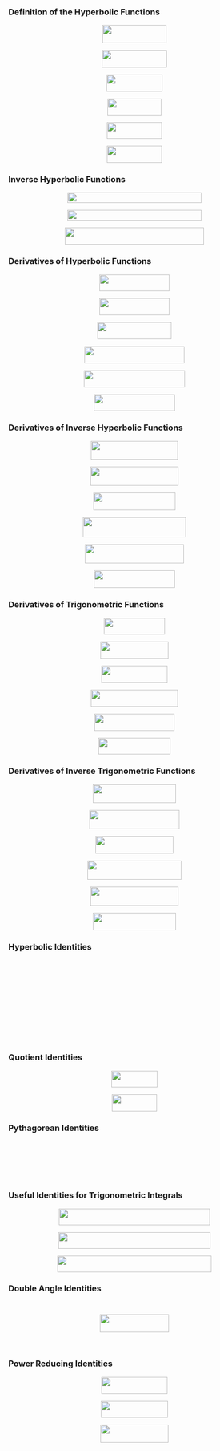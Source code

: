 ### Definition of the Hyperbolic Functions

<p align="center"><img src="/markdown-mathematics/tex/3d6ff733139c2d70a88ed87a10dc517f.svg?invert_in_darkmode&sanitize=true" align=middle width=127.56599625pt height=35.4852135pt/></p>
<p align="center"><img src="/markdown-mathematics/tex/f3e08fa4b28dde62621886bd0d9fb31e.svg?invert_in_darkmode&sanitize=true" align=middle width=129.39246045pt height=35.4852135pt/></p>
<p align="center"><img src="/markdown-mathematics/tex/df636442ace61d5b68430950de87826d.svg?invert_in_darkmode&sanitize=true" align=middle width=112.17793454999999pt height=33.81208709999999pt/></p>
<p align="center"><img src="/markdown-mathematics/tex/18656e1adbc241ee67fa15120a4e65c2.svg?invert_in_darkmode&sanitize=true" align=middle width=107.24635349999998pt height=32.990165999999995pt/></p>
<p align="center"><img src="/markdown-mathematics/tex/32426cad03a39a1a2caaaf290f6edeaf.svg?invert_in_darkmode&sanitize=true" align=middle width=109.07281769999999pt height=32.990165999999995pt/></p>
<p align="center"><img src="/markdown-mathematics/tex/43ba1a186f48c316e58ae1921767549c.svg?invert_in_darkmode&sanitize=true" align=middle width=110.35142085pt height=33.81208709999999pt/></p>


### Inverse Hyperbolic Functions

<p align="center"><img src="/markdown-mathematics/tex/0eb068689f270adf8f881b3b1df06eeb.svg?invert_in_darkmode&sanitize=true" align=middle width=268.1728797pt height=20.91216765pt/></p>
<p align="center"><img src="/markdown-mathematics/tex/2169dc3426cba488e71f469e3124d34f.svg?invert_in_darkmode&sanitize=true" align=middle width=268.17286815pt height=20.91216765pt/></p>
<p align="center"><img src="/markdown-mathematics/tex/dbf8d7b0819a06fe5a732d63d8f87003.svg?invert_in_darkmode&sanitize=true" align=middle width=278.38061459999994pt height=34.3600389pt/></p>


### Derivatives of Hyperbolic Functions

<p align="center"><img src="/markdown-mathematics/tex/253eb6f1a25e70bcbfc1a47115d7c6a0.svg?invert_in_darkmode&sanitize=true" align=middle width=139.35259964999997pt height=33.81208709999999pt/></p>
<p align="center"><img src="/markdown-mathematics/tex/da4ce4d2d9fa9117b706563afc3fb266.svg?invert_in_darkmode&sanitize=true" align=middle width=139.35259964999997pt height=33.81208709999999pt/></p>
<p align="center"><img src="/markdown-mathematics/tex/52d13cfe1eca83557d9dc802ffa5ba77.svg?invert_in_darkmode&sanitize=true" align=middle width=148.91883105pt height=33.81208709999999pt/></p>
<p align="center"><img src="/markdown-mathematics/tex/5fe2c23a2ab7fd82cacd5e046812ef74.svg?invert_in_darkmode&sanitize=true" align=middle width=199.88894969999998pt height=33.81208709999999pt/></p>
<p align="center"><img src="/markdown-mathematics/tex/e372af960096bbaab7f6b988e7436b26.svg?invert_in_darkmode&sanitize=true" align=middle width=201.71546504999998pt height=33.81208709999999pt/></p>
<p align="center"><img src="/markdown-mathematics/tex/b268fab8cbe5ae0e86b5c63102e0bff9.svg?invert_in_darkmode&sanitize=true" align=middle width=162.61740824999998pt height=33.81208709999999pt/></p>


### Derivatives of Inverse Hyperbolic Functions

<p align="center"><img src="/markdown-mathematics/tex/7c20e4b536cc0ed49f9fdafc916c27ac.svg?invert_in_darkmode&sanitize=true" align=middle width=174.47589225pt height=37.8236826pt/></p>
<p align="center"><img src="/markdown-mathematics/tex/e8335419ba78afa7f873fb009856ed46.svg?invert_in_darkmode&sanitize=true" align=middle width=176.3023581pt height=37.8236826pt/></p>
<p align="center"><img src="/markdown-mathematics/tex/efbab8c1ae35380162bb408163503678.svg?invert_in_darkmode&sanitize=true" align=middle width=164.33889779999998pt height=35.18196pt/></p>
<p align="center"><img src="/markdown-mathematics/tex/52b03205ea9015d670092e92900aa070.svg?invert_in_darkmode&sanitize=true" align=middle width=206.24532225pt height=39.85105575pt/></p>
<p align="center"><img src="/markdown-mathematics/tex/d4df1059da52d8f656946e26083ad7ec.svg?invert_in_darkmode&sanitize=true" align=middle width=197.1128742pt height=37.8236826pt/></p>
<p align="center"><img src="/markdown-mathematics/tex/680ad5a1ab3cd29007ebb5ea07d169a6.svg?invert_in_darkmode&sanitize=true" align=middle width=162.5123841pt height=35.18196pt/></p>


### Derivatives of Trigonometric Functions

<p align="center"><img src="/markdown-mathematics/tex/f9e23e2657be3e64ffc4056bc1c5a8d1.svg?invert_in_darkmode&sanitize=true" align=middle width=121.08770355pt height=33.81208709999999pt/></p>
<p align="center"><img src="/markdown-mathematics/tex/698df48bfea49e901a7d8cc23e408f45.svg?invert_in_darkmode&sanitize=true" align=middle width=136.6127961pt height=33.81208709999999pt/></p>
<p align="center"><img src="/markdown-mathematics/tex/0a2a27c55283dd7385711b98ea392241.svg?invert_in_darkmode&sanitize=true" align=middle width=131.1105708pt height=33.81208709999999pt/></p>
<p align="center"><img src="/markdown-mathematics/tex/cb156d4b04c38946ec9a82f4a881b9e1.svg?invert_in_darkmode&sanitize=true" align=middle width=173.40487724999997pt height=33.81208709999999pt/></p>
<p align="center"><img src="/markdown-mathematics/tex/7ae21d73804741856347ab6ee959383d.svg?invert_in_darkmode&sanitize=true" align=middle width=159.70629839999998pt height=33.81208709999999pt/></p>
<p align="center"><img src="/markdown-mathematics/tex/f72f6fa8090b5090f470a6e650a516c8.svg?invert_in_darkmode&sanitize=true" align=middle width=144.809148pt height=33.81208709999999pt/></p>


### Derivatives of Inverse Trigonometric Functions
<p align="center"><img src="/markdown-mathematics/tex/2bfaab81fd7116c1b118cfd2dace1a27.svg?invert_in_darkmode&sanitize=true" align=middle width=165.34344585pt height=37.8236826pt/></p>
<p align="center"><img src="/markdown-mathematics/tex/1cb89e7edc73178cdfffdf9ca898cbda.svg?invert_in_darkmode&sanitize=true" align=middle width=179.9553426pt height=37.8236826pt/></p>
<p align="center"><img src="/markdown-mathematics/tex/0bb806dd17ed57d0ed87743c19f4626c.svg?invert_in_darkmode&sanitize=true" align=middle width=155.20644975pt height=35.18196pt/></p>
<p align="center"><img src="/markdown-mathematics/tex/35630bbb319624ef5e209d7ca19ad115.svg?invert_in_darkmode&sanitize=true" align=middle width=188.437095pt height=37.8236826pt/></p>
<p align="center"><img src="/markdown-mathematics/tex/bc1beed5b56a60666bb23ed8bd4ac86d.svg?invert_in_darkmode&sanitize=true" align=middle width=175.65166244999998pt height=37.8236826pt/></p>
<p align="center"><img src="/markdown-mathematics/tex/c88c5f39045f40c00193065add095e2e.svg?invert_in_darkmode&sanitize=true" align=middle width=166.1653686pt height=35.18196pt/></p>


### Hyperbolic Identities
<p align="center"><img src="/markdown-mathematics/tex/934d4eedcb870f29bfd2998b2366ce21.svg?invert_in_darkmode&sanitize=true" align=middle width=133.1276925pt height=12.785402849999999pt/></p>
<p align="center"><img src="/markdown-mathematics/tex/b927d51dc72539eb4c66bfc2d34df95c.svg?invert_in_darkmode&sanitize=true" align=middle width=121.25553000000001pt height=12.785402849999999pt/></p>
<p align="center"><img src="/markdown-mathematics/tex/a2baca3ff8391bc3c1eb3c66218b723b.svg?invert_in_darkmode&sanitize=true" align=middle width=149.70298035pt height=16.137033pt/></p>
<p align="center"><img src="/markdown-mathematics/tex/e7c1a7b5008d86e0b92382eb988d80e6.svg?invert_in_darkmode&sanitize=true" align=middle width=110.83315979999999pt height=16.137033pt/></p>
<p align="center"><img src="/markdown-mathematics/tex/a13db0d0c868a20b6c8719969a1d44b0.svg?invert_in_darkmode&sanitize=true" align=middle width=298.42422719999996pt height=16.438356pt/></p>
<p align="center"><img src="/markdown-mathematics/tex/6825b803de0c1b3bfdea755b4c3964fe.svg?invert_in_darkmode&sanitize=true" align=middle width=300.99645509999993pt height=16.438356pt/></p>


### Quotient Identities
<p align="center"><img src="/markdown-mathematics/tex/dbfea1247668400361b7628038a1f4e7.svg?invert_in_darkmode&sanitize=true" align=middle width=91.47011775pt height=33.81208709999999pt/></p>
<p align="center"><img src="/markdown-mathematics/tex/6165e89772dccde1904799da3dbcffe0.svg?invert_in_darkmode&sanitize=true" align=middle width=89.64360239999999pt height=33.81208709999999pt/></p>


### Pythagorean Identities
<p align="center"><img src="/markdown-mathematics/tex/106e409de8856480415d45f8737e2b27.svg?invert_in_darkmode&sanitize=true" align=middle width=128.99516355pt height=15.70001235pt/></p>
<p align="center"><img src="/markdown-mathematics/tex/abde8f523159941b73b74a697edfb157.svg?invert_in_darkmode&sanitize=true" align=middle width=131.6435703pt height=15.572667pt/></p>
<p align="center"><img src="/markdown-mathematics/tex/ac3b50825ad13c570a76fd4dc712554e.svg?invert_in_darkmode&sanitize=true" align=middle width=129.81705495pt height=15.572667pt/></p>


### Useful Identities for Trigonometric Integrals
<p align="center"><img src="/markdown-mathematics/tex/6a43877ae2a59c9ee55cb6ce871b32ec.svg?invert_in_darkmode&sanitize=true" align=middle width=302.18095215pt height=32.990165999999995pt/></p>
<p align="center"><img src="/markdown-mathematics/tex/12afeb087a4263c0b963426dcbb508cb.svg?invert_in_darkmode&sanitize=true" align=middle width=304.00741634999997pt height=32.990165999999995pt/></p>
<p align="center"><img src="/markdown-mathematics/tex/4931ce83112bf8277d65f418ad20694a.svg?invert_in_darkmode&sanitize=true" align=middle width=307.6603464pt height=32.990165999999995pt/></p>


### Double Angle Identities
<p align="center"><img src="/markdown-mathematics/tex/284fd391e4d88ea4fcd5bd904557838b.svg?invert_in_darkmode&sanitize=true" align=middle width=134.24831145pt height=11.4155283pt/></p>
<p align="center"><img src="/markdown-mathematics/tex/3826def26ed7baea976495c32e9f1785.svg?invert_in_darkmode&sanitize=true" align=middle width=137.1093933pt height=35.5602357pt/></p>
<p align="center"><img src="/markdown-mathematics/tex/d03b2e9bde60f9947a4e78eeb844b3d7.svg?invert_in_darkmode&sanitize=true" align=middle width=363.0584265pt height=15.70001235pt/></p>


### Power Reducing Identities
<p align="center"><img src="/markdown-mathematics/tex/98d2ab801bec922ab152399be85841fe.svg?invert_in_darkmode&sanitize=true" align=middle width=131.8125105pt height=33.81208709999999pt/></p>
<p align="center"><img src="/markdown-mathematics/tex/a8c14c55b349229617e76aa9a781f59d.svg?invert_in_darkmode&sanitize=true" align=middle width=133.6389747pt height=33.81208709999999pt/></p>
<p align="center"><img src="/markdown-mathematics/tex/b4b99322f90cfdec8365a2f5e8c5da87.svg?invert_in_darkmode&sanitize=true" align=middle width=135.3741873pt height=35.18196pt/></p>
